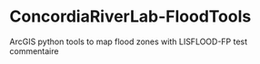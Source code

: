 # ConcordiaRiverLab-FloodTools
ArcGIS python tools to map flood zones with LISFLOOD-FP
test commentaire
